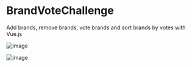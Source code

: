 # BrandVoteChallenge
 Add brands, remove brands, vote brands and sort brands by votes with Vue.js
 

![image](https://user-images.githubusercontent.com/28295214/148822975-1005ea93-3efa-4272-a686-3929234abd30.png)

![image](https://user-images.githubusercontent.com/28295214/148823046-d166288f-0930-42e7-b889-243dfeaaaca9.png)
